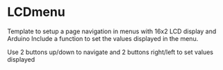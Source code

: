 # LCDmenu
Template to setup a page navigation in menus with 16x2 LCD display and Arduino
Include a function to set the values displayed in the menu.

Use 2 buttons up/down to navigate
and 2 buttons right/left to set values displayed
